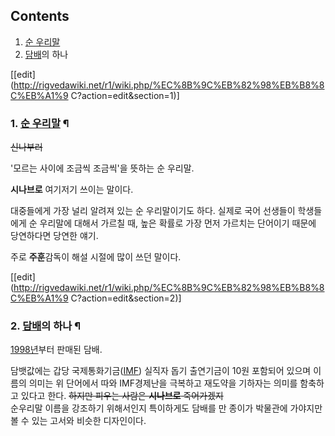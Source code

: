 ## Contents

    

1. [순 우리말](%EC%88%9C%20%EC%9A%B0%EB%A6%AC%EB%A7%90.md)
2. [담배](%EB%8B%B4%EB%B0%B0.md)의 하나 

[[edit](http://rigvedawiki.net/r1/wiki.php/%EC%8B%9C%EB%82%98%EB%B8%8C%EB%A1%9
C?action=edit&section=1)]

### 1. [순 우리말](%EC%88%9C%20%EC%9A%B0%EB%A6%AC%EB%A7%90.md) ¶

<del>신나부러</del>

  

'모르는 사이에 조금씩 조금씩'을 뜻하는 순 우리말.

  

**시나브로** 여기저기 쓰이는 말이다.

  

대중들에게 가장 널리 알려져 있는 순 우리말이기도 하다. 실제로 국어 선생들이 학생들에게 순 우리말에 대해서 가르칠 때, 높은 확률로 가장
먼저 가르치는 단어이기 때문에 당연하다면 당연한 얘기.

  

주로 **주훈**감독이 해설 시절에 많이 쓰던 말이다.

  

[[edit](http://rigvedawiki.net/r1/wiki.php/%EC%8B%9C%EB%82%98%EB%B8%8C%EB%A1%9
C?action=edit&section=2)]

### 2. [담배](%EB%8B%B4%EB%B0%B0.md)의 하나 ¶

[1998년](1998%EB%85%84.md)부터 판매된 담배.

  

담뱃값에는 갑당 국제통화기금([IMF](IMF.md)) 실직자 돕기 출연기금이 10원 포함되어 있으며 이름의 의미는 위 단어에서 따와
IMF경제난을 극복하고 재도약을 기하자는 의미를 함축하고 있다고 한다. <del>하지만 피우는 사람은 **시나브로** 죽어가겠지</del>  
순우리말 이름을 강조하기 위해서인지 특이하게도 담배를 만 종이가 박물관에 가야지만 볼 수 있는 고서와 비슷한 디자인이다.

